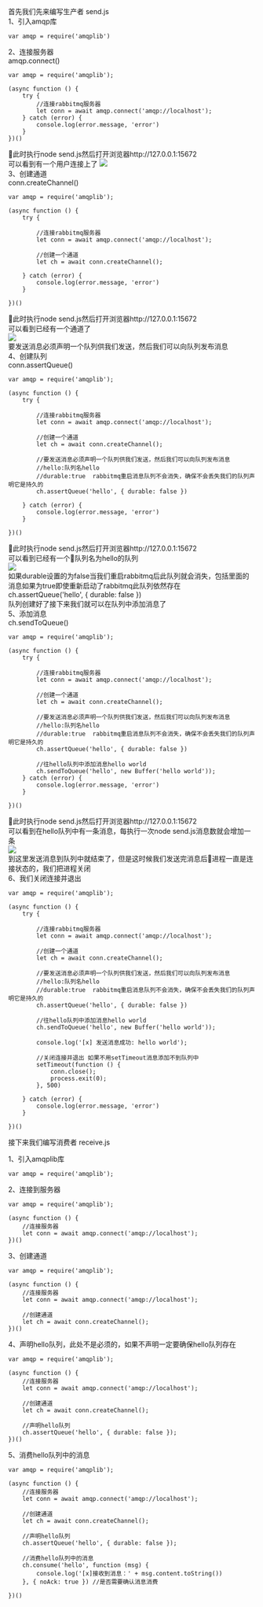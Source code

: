 首先我们先来编写生产者  send.js  
1、引入amqp库
```
var amqp = require('amqplib')
```
2、连接服务器  
amqp.connect()
```
var amqp = require('amqplib');

(async function () {
    try {
        //连接rabbitmq服务器
        let conn = await amqp.connect('amqp://localhost');
    } catch (error) {
        console.log(error.message, 'error')
    }
})()
```
此时执行node send.js然后打开浏览器http://127.0.0.1:15672  
可以看到有一个用户连接上了
<img src="./img/1.png"/>   
3、创建通道  
conn.createChannel()  
```
var amqp = require('amqplib');

(async function () {
    try {

        //连接rabbitmq服务器
        let conn = await amqp.connect('amqp://localhost');

        //创建一个通道
        let ch = await conn.createChannel();

    } catch (error) {
        console.log(error.message, 'error')
    }

})()
```
此时执行node send.js然后打开浏览器http://127.0.0.1:15672  
可以看到已经有一个通道了  
<img src="./img/2.png"/>   
要发送消息必须声明一个队列供我们发送，然后我们可以向队列发布消息  
4、创建队列  
conn.assertQueue()
```
var amqp = require('amqplib');

(async function () {
    try {

        //连接rabbitmq服务器
        let conn = await amqp.connect('amqp://localhost');

        //创建一个通道
        let ch = await conn.createChannel();

        //要发送消息必须声明一个队列供我们发送，然后我们可以向队列发布消息
        //hello:队列名hello
        //durable:true  rabbitmq重启消息队列不会消失，确保不会丢失我们的队列声明它是持久的
        ch.assertQueue('hello', { durable: false })

    } catch (error) {
        console.log(error.message, 'error')
    }

})()
```
此时执行node send.js然后打开浏览器http://127.0.0.1:15672  
可以看到已经有一个队列名为hello的队列  
<img src="./img/3.png"/>  
如果durable设置的为false当我们重启rabbitmq后此队列就会消失，包括里面的消息如果为true即使重新启动了rabbitmq此队列依然存在  
ch.assertQueue('hello', { durable: false })  
队列创建好了接下来我们就可以在队列中添加消息了  
5、添加消息   
ch.sendToQueue()
```
var amqp = require('amqplib');

(async function () {
    try {

        //连接rabbitmq服务器
        let conn = await amqp.connect('amqp://localhost');

        //创建一个通道
        let ch = await conn.createChannel();

        //要发送消息必须声明一个队列供我们发送，然后我们可以向队列发布消息
        //hello:队列名hello
        //durable:true  rabbitmq重启消息队列不会消失，确保不会丢失我们的队列声明它是持久的
        ch.assertQueue('hello', { durable: false })

        //往hello队列中添加消息hello world
        ch.sendToQueue('hello', new Buffer('hello world'));
    } catch (error) {
        console.log(error.message, 'error')
    }

})()
```
此时执行node send.js然后打开浏览器http://127.0.0.1:15672  
可以看到在hello队列中有一条消息，每执行一次node send.js消息数就会增加一条  
<img src="img/4.png"/>    
到这里发送消息到队列中就结束了，但是这时候我们发送完消息后进程一直是连接状态的，我们把进程关闭  
6、我们关闭连接并退出  
```
var amqp = require('amqplib');

(async function () {
    try {

        //连接rabbitmq服务器
        let conn = await amqp.connect('amqp://localhost');

        //创建一个通道
        let ch = await conn.createChannel();

        //要发送消息必须声明一个队列供我们发送，然后我们可以向队列发布消息
        //hello:队列名hello
        //durable:true  rabbitmq重启消息队列不会消失，确保不会丢失我们的队列声明它是持久的
        ch.assertQueue('hello', { durable: false })

        //往hello队列中添加消息hello world
        ch.sendToQueue('hello', new Buffer('hello world'));

        console.log('[x] 发送消息成功: hello world');

        //关闭连接并退出 如果不用setTimeout消息添加不到队列中
        setTimeout(function () {
            conn.close();
            process.exit(0);
        }, 500)
        
    } catch (error) {
        console.log(error.message, 'error')
    }

})()
```

接下来我们编写消费者 receive.js  

1、引入amqplib库
```
var amqp = require('amqplib');
```
2、连接到服务器
```
var amqp = require('amqplib');

(async function () {
    //连接服务器
    let conn = await amqp.connect('amqp://localhost');
})()
```
3、创建通道
```
var amqp = require('amqplib');

(async function () {
    //连接服务器
    let conn = await amqp.connect('amqp://localhost');

    //创建通道
    let ch = await conn.createChannel();
})()
```

4、声明hello队列，此处不是必须的，如果不声明一定要确保hello队列存在

```
var amqp = require('amqplib');

(async function () {
    //连接服务器
    let conn = await amqp.connect('amqp://localhost');

    //创建通道
    let ch = await conn.createChannel();

    //声明hello队列
    ch.assertQueue('hello', { durable: false });
})()
```

5、消费hello队列中的消息
```
var amqp = require('amqplib');

(async function () {
    //连接服务器
    let conn = await amqp.connect('amqp://localhost');

    //创建通道
    let ch = await conn.createChannel();

    //声明hello队列
    ch.assertQueue('hello', { durable: false });

    //消费hello队列中的消息
    ch.consume('hello', function (msg) {
        console.log('[x]接收到消息：' + msg.content.toString())
    }, { noAck: true }) //是否需要确认消息消费

})()

```